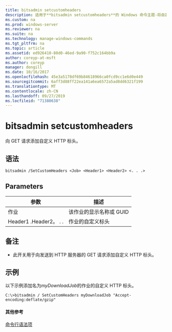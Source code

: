 ```yaml
---
title: bitsadmin setcustomheaders
description: 适用于**bitsadmin setcustomheaders**的 Windows 命令主题-将自定义 HTTP 标头添加到 GET 请求。
ms.custom: na
ms.prod: windows-server
ms.reviewer: na
ms.suite: na
ms.technology: manage-windows-commands
ms.tgt_pltfrm: na
ms.topic: article
ms.assetid: ed926410-80d0-46ed-9a90-f752c164bb9a
author: coreyp-at-msft
ms.author: coreyp
manager: dongill
ms.date: 10/16/2017
ms.openlocfilehash: 45e3a5178df69b84618966ca0fcd9cc1e6d0e449
ms.sourcegitcommit: 6aff3d88ff22ea141a6ea6572a5ad8dd6321f199
ms.translationtype: MT
ms.contentlocale: zh-CN
ms.lasthandoff: 09/27/2019
ms.locfileid: "71380638"
---
```

# <a name="bitsadmin-setcustomheaders"></a>bitsadmin setcustomheaders



向 GET 请求添加自定义 HTTP 标头。

## <a name="syntax"></a>语法

```
bitsadmin /SetCustomHeaders <Job> <Header1> <Header2> <. . .>
```

## <a name="parameters"></a>Parameters

|参数|描述|
|---------|-----------|
|作业|该作业的显示名称或 GUID|
|Header1 .Header2。 . .|作业的自定义标头|

## <a name="remarks"></a>备注

-   此开关用于向发送到 HTTP 服务器的 GET 请求添加自定义 HTTP 标头。

## <a name="BKMK_examples"></a>示例

以下示例添加名为*myDownloadJob*的作业的自定义 HTTP 标头。
```
C:\>bitsadmin / SetCustomHeaders myDownloadJob "Accept-encoding:deflate/gzip"
```

#### <a name="additional-references"></a>其他参考

[命令行语法项](command-line-syntax-key.md)